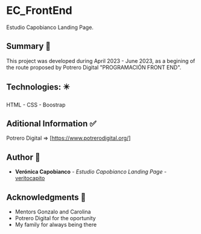 # EC_FrontEnd

Estudio Capobianco Landing Page.


## Summary  :memo:
This project was developed during April 2023 - June 2023, as a begining of the route proposed by Potrero Digital "PROGRAMACIÓN FRONT END". 

## Technologies: :eight_pointed_black_star:

HTML - CSS - Boostrap


## Aditional Information  :white_check_mark:

Potrero Digital => [https://www.potrerodigital.org/]


## Author :woman:

* **Verónica Capobianco** - *Estudio Capobianco Landing Page* - [veritocapito](https://github.com/veritocapito)


## Acknowledgments :raised_hands:

* Mentors Gonzalo and Carolina
* Potrero Digital for the oportunity
* My family for always being there
